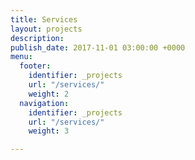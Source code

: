 ```yaml
---
title: Services
layout: projects
description: 
publish_date: 2017-11-01 03:00:00 +0000
menu:
  footer:
    identifier: _projects
    url: "/services/"
    weight: 2
  navigation:
    identifier: _projects
    url: "/services/"
    weight: 3

---
```

